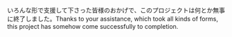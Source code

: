<tr><td>いろんな形で支援して下さった皆様のおかげで、このプロジェクトは何とか無事に終了しました。<td><tr><tr><td>Thanks to your assistance, which took all kinds of forms, this project has somehow come successfully to completion.<td><tr></table>

